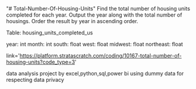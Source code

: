 "# Total-Number-Of-Housing-Units" 
Find the total number of housing units completed for each year. Output the year along with the total number of housings. Order the result by year in ascending order.

Table: housing_units_completed_us

year:
int
month:
int
south:
float
west:
float
midwest:
float
northeast:
float

link='https://platform.stratascratch.com/coding/10167-total-number-of-housing-units?code_type=3'

data analysis project by excel,python,sql,power bi using dummy data for respecting data privacy